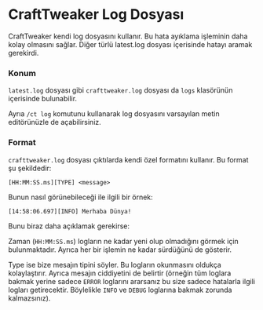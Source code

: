 # CraftTweaker Log Dosyası

CraftTweaker kendi log dosyasını kullanır. Bu hata ayıklama işleminin daha kolay olmasını sağlar. Diğer türlü latest.log dosyası içerisinde hatayı aramak gerekirdi.

### Konum

`latest.log` dosyası gibi `crafttweaker.log` dosyası da `logs` klasörünün içerisinde bulunabilir.

Ayrıa `/ct log` komutunu kullanarak log dosyasını varsayılan metin editörünüzle de açabilirsiniz.


### Format
`crafttweaker.log` dosyası çıktılarda kendi özel formatını kullanır. Bu format şu şekildedir:

```plaintext
[HH:MM:SS.ms][TYPE] <message>
```

Bunun nasıl görünebileceği ile ilgili bir örnek:

```plaintext
[14:58:06.697][INFO] Merhaba Dünya!
```


Bunu biraz daha açıklamak gerekirse:

Zaman (`HH:MM:SS.ms`) logların ne kadar yeni olup olmadığını görmek için bulunmaktadır. Ayrıca her bir işlemin ne kadar sürdüğünü de gösterir.

Type ise bize mesajın tipini söyler. Bu logların okunmasını oldukça kolaylaştırır. Ayrıca mesajın ciddiyetini de belirtir (örneğin tüm loglara bakmak yerine sadece `ERROR` loglarını ararsanız bu size sadece hatalarla ilgili logları getirecektir. Böylelikle `INFO` ve `DEBUG` loglarına bakmak zorunda kalmazsınız).
